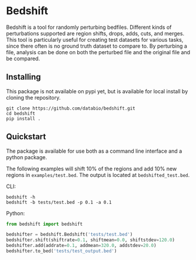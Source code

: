 # Bedshift

Bedshift is a tool for randomly perturbing bedfiles. Different kinds of perturbations supported are region shifts, drops, adds, cuts, and merges. This tool is particularly useful for creating test datasets for various tasks, since there often is no ground truth dataset to compare to. By perturbing a file, analysis can be done on both the perturbed file and the original file and be compared.

## Installing

This package is not available on pypi yet, but is available for local install by cloning the repository.

```
git clone https://github.com/databio/bedshift.git
cd bedshift
pip install .
```

## Quickstart

The package is available for use both as a command line interface and a python package.

The following examples will shift 10% of the regions and add 10% new regions in `examples/test.bed`. The output is located at `bedshifted_test.bed`.

CLI:

```
bedshift -h
bedshift -b tests/test.bed -p 0.1 -a 0.1
```

Python:

```py
from bedshift import bedshift

bedshifter = bedshift.Bedshift('tests/test.bed')
bedshifter.shift(shiftrate=0.1, shiftmean=0.0, shiftstdev=120.0)
bedshifter.add(addrate=0.1, addmean=320.0, addstdev=20.0)
bedshifter.to_bed('tests/test_output.bed')
```
